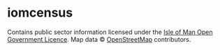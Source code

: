 # iomcensus

Contains public sector information licensed under the [Isle of Man Open Government Licence](https://www.gov.im/about-this-site/open-government-licence/). Map data © [OpenStreetMap](https://www.openstreetmap.org/copyright) contributors.
